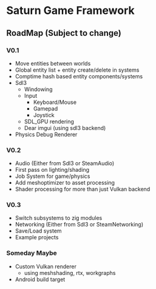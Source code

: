 # Saturn Game Framework

## RoadMap (Subject to change)

### V0.1
- Move entities between worlds
- Global entity list + entity create/delete in systems
- Comptime hash based entity components/systems
- Sdl3
	- Windowing
	- Input
		- Keyboard/Mouse
		- Gamepad
		- Joystick
	- SDL_GPU rendering
	- Dear imgui (using sdl3 backend)
- Physics Debug Renderer

### V0.2
- Audio (Either from Sdl3 or SteamAudio)
- First pass on lighting/shading
- Job System for game/physics
- Add meshoptimizer to asset processing 
- Shader processing for more than just Vulkan backend

### V0.3
- Switch subsystems to zig modules
- Networking (Either from Sdl3 or SteamNetworking)
- Save/Load system
- Example projects

### Someday Maybe
- Custom Vulkan renderer
	- using meshshading, rtx, workgraphs
- Android build target